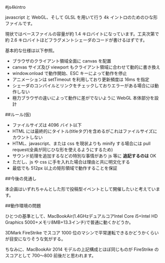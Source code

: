 #js4kintro

javascript と WebGL、そして GLSL を用いて行う 4k イントロのためのひな形ファイルです。

現状ではベースファイルの容量が約 1.4 キロバイトになっています。工夫次第で約 2.6 キロバイトほどフラグメントシェーダのコードが書けるはずです。

基本的な仕様は以下参照。

* ブラウザのクライアント領域全面に canvas を配置
* canvas サイズ及び viewport もクライアント領域に合わせて動的に書き換え
* window.onload で動作開始、ESC キーによって動作を停止
* アニメーションは setTimeout を利用しており更新頻度は 16ms を指定
* シェーダのコンパイルとリンクをチェックしておりエラーがある場合には動作しない
* 極力ブラウザの違いによって動作に差がでないように WebGL 本体部分を設計


##ルール(仮)

* ファイルサイズは 4096 バイト以下
* HTML には最終的にタイトル(titleタグ)を含めるがこれはファイルサイズにカウントしない
* HTML、javascript、または css を現状よりも minify する場合には pull request(全員が同じひな形を使えるようにするため)
* サウンド処理を追加するなどの特別な事情があり js 等に **追記するのは** OK
* ただし、js や css に手を入れた場合は理由と共に明文化する
* 最低でも 512px 以上の矩形領域で動作することを保証


##今後の見通し

本企画はいずれちゃんとした形で投稿型イベントとして開催したいと考えています。


##動作環境の問題

ひとつの基準として、MacBookAir(1.4GHzデュアルコアIntel Core i5+Intel HD Graphics 5000+メモリ8MB+13.3インチ)で普通に動くかどうか。

3DMark FireStrike でスコア 1000 位のマシンで平常運転できるかどうかくらいが目安になりそうな気がする。

ちなみに、MacBookAir 2014 モデルの上記構成とほぼ同じものが FireStrike のスコアとして 700～800 前後だと思われます。
